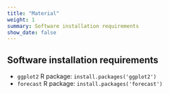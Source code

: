 ```yaml
---
title: "Material"
weight: 1
summary: Software installation requirements
show_date: false
---
```


## Software installation requirements

* `ggplot2` R package: `install.packages('ggplot2')`
* `forecast` R package: `install.packages('forecast')` 
